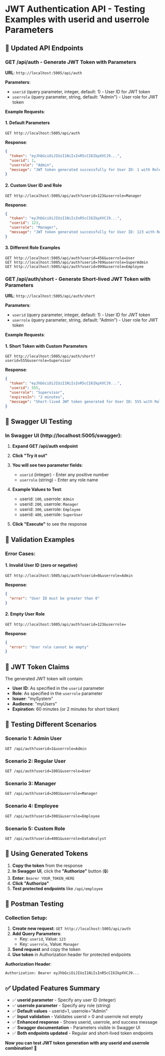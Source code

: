 # JWT Authentication API - Testing Examples with userid and userrole Parameters

## 🎯 Updated API Endpoints

### **GET /api/auth** - Generate JWT Token with Parameters

**URL**: `http://localhost:5005/api/auth`

**Parameters**:
- `userid` (query parameter, integer, default: 1) - User ID for JWT token
- `userrole` (query parameter, string, default: "Admin") - User role for JWT token

**Example Requests**:

#### 1. Default Parameters
```
GET http://localhost:5005/api/auth
```

**Response**:
```json
{
  "token": "eyJhbGciOiJIUzI1NiIsInR5cCI6IkpXVCJ9...",
  "userid": 1,
  "userrole": "Admin",
  "message": "JWT token generated successfully for User ID: 1 with Role: Admin"
}
```

#### 2. Custom User ID and Role
```
GET http://localhost:5005/api/auth?userid=123&userrole=Manager
```

**Response**:
```json
{
  "token": "eyJhbGciOiJIUzI1NiIsInR5cCI6IkpXVCJ9...",
  "userid": 123,
  "userrole": "Manager",
  "message": "JWT token generated successfully for User ID: 123 with Role: Manager"
}
```

#### 3. Different Role Examples
```
GET http://localhost:5005/api/auth?userid=456&userrole=User
GET http://localhost:5005/api/auth?userid=789&userrole=SuperAdmin
GET http://localhost:5005/api/auth?userid=999&userrole=Employee
```

### **GET /api/auth/short** - Generate Short-lived JWT Token with Parameters

**URL**: `http://localhost:5005/api/auth/short`

**Parameters**:
- `userid` (query parameter, integer, default: 1) - User ID for JWT token
- `userrole` (query parameter, string, default: "Admin") - User role for JWT token

**Example Requests**:

#### 1. Short Token with Custom Parameters
```
GET http://localhost:5005/api/auth/short?userid=555&userrole=Supervisor
```

**Response**:
```json
{
  "token": "eyJhbGciOiJIUzI1NiIsInR5cCI6IkpXVCJ9...",
  "userid": 555,
  "userrole": "Supervisor",
  "expiresIn": "2 minutes",
  "message": "Short-lived JWT token generated for User ID: 555 with Role: Supervisor"
}
```

## 🎯 Swagger UI Testing

### **In Swagger UI (http://localhost:5005/swagger):**

1. **Expand GET /api/auth endpoint**
2. **Click "Try it out"**
3. **You will see two parameter fields**:
   - `userid` (integer) - Enter any positive number
   - `userrole` (string) - Enter any role name

4. **Example Values to Test**:
   - userid: `100`, userrole: `Admin`
   - userid: `200`, userrole: `Manager`
   - userid: `300`, userrole: `Employee`
   - userid: `400`, userrole: `SuperUser`

5. **Click "Execute"** to see the response

## 🎯 Validation Examples

### **Error Cases**:

#### 1. Invalid User ID (zero or negative)
```
GET http://localhost:5005/api/auth?userid=0&userrole=Admin
```

**Response**:
```json
{
  "error": "User ID must be greater than 0"
}
```

#### 2. Empty User Role
```
GET http://localhost:5005/api/auth?userid=123&userrole=
```

**Response**:
```json
{
  "error": "User role cannot be empty"
}
```

## 🎯 JWT Token Claims

The generated JWT token will contain:
- **User ID**: As specified in the `userid` parameter
- **Role**: As specified in the `userrole` parameter
- **Issuer**: "mySystem"
- **Audience**: "myUsers"
- **Expiration**: 60 minutes (or 2 minutes for short token)

## 🎯 Testing Different Scenarios

### **Scenario 1: Admin User**
```
GET /api/auth?userid=1&userrole=Admin
```

### **Scenario 2: Regular User**
```
GET /api/auth?userid=1001&userrole=User
```

### **Scenario 3: Manager**
```
GET /api/auth?userid=2001&userrole=Manager
```

### **Scenario 4: Employee**
```
GET /api/auth?userid=3001&userrole=Employee
```

### **Scenario 5: Custom Role**
```
GET /api/auth?userid=4001&userrole=DataAnalyst
```

## 🎯 Using Generated Tokens

1. **Copy the token** from the response
2. **In Swagger UI**, click the **"Authorize"** button (🔒)
3. **Enter**: `Bearer YOUR_TOKEN_HERE`
4. **Click "Authorize"**
5. **Test protected endpoints** like `/api/employee`

## 🎯 Postman Testing

### **Collection Setup**:
1. **Create new request**: `GET http://localhost:5005/api/auth`
2. **Add Query Parameters**:
   - Key: `userid`, Value: `123`
   - Key: `userrole`, Value: `Manager`
3. **Send request** and copy the token
4. **Use token** in Authorization header for protected endpoints

**Authorization Header**:
```
Authorization: Bearer eyJhbGciOiJIUzI1NiIsInR5cCI6IkpXVCJ9...
```

## ✅ **Updated Features Summary**

- ✅ **userid parameter** - Specify any user ID (integer)
- ✅ **userrole parameter** - Specify any role (string)
- ✅ **Default values** - userid=1, userrole="Admin"
- ✅ **Input validation** - Validates userid > 0 and userrole not empty
- ✅ **Enhanced response** - Shows userid, userrole, and success message
- ✅ **Swagger documentation** - Parameters visible in Swagger UI
- ✅ **Both endpoints updated** - Regular and short-lived token endpoints

**Now you can test JWT token generation with any userid and userrole combination!** 🚀
